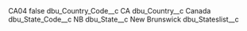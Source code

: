 <?xml version="1.0" encoding="UTF-8"?>
<CustomMetadata xmlns="http://soap.sforce.com/2006/04/metadata" xmlns:xsi="http://www.w3.org/2001/XMLSchema-instance" xmlns:xsd="http://www.w3.org/2001/XMLSchema">
    <label>CA04</label>
    <protected>false</protected>
    <values>
        <field>dbu_Country_Code__c</field>
        <value xsi:type="xsd:string">CA</value>
    </values>
    <values>
        <field>dbu_Country__c</field>
        <value xsi:type="xsd:string">Canada</value>
    </values>
    <values>
        <field>dbu_State_Code__c</field>
        <value xsi:type="xsd:string">NB</value>
    </values>
    <values>
        <field>dbu_State__c</field>
        <value xsi:type="xsd:string">New Brunswick</value>
    </values>
    <values>
        <field>dbu_Stateslist__c</field>
        <value xsi:nil="true"/>
    </values>
</CustomMetadata>
